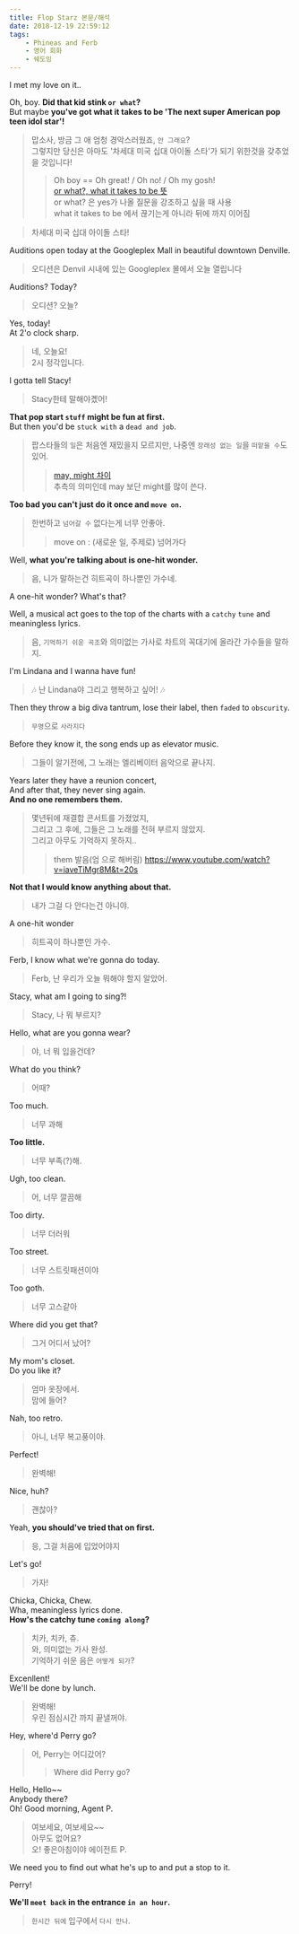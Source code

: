 ```yaml
---
title: Flop Starz 본문/해석
date: 2018-12-19 22:59:12
tags:
    - Phineas and Ferb
    - 영어 회화
    - 쉐도잉
---
```


I met my love on it..  

Oh, boy. **Did that kid stink `or what`?**  
But maybe **you've got what it takes to be 'The next super American pop teen idol star'!**  
> 맙소사, 방금 그 애 엄청 경악스러웠죠, `안 그래요`?  
> 그렇지만 당신은 아마도 '차세대 미국 십대 아이돌 스타'가 되기 위한것을 갖추었을 것입니다!  
>> Oh boy == Oh great! / Oh no! / Oh my gosh!  
>> [or what?, what it takes to be 뜻](https://ell.stackexchange.com/questions/190883/meaning-of-or-what-what-it-takes-to-be)  
>> or what? 은 yes가 나올 질문을 강조하고 싶을 때 사용  
>> what it takes to be 에서 끊기는게 아니라 뒤에 까지 이어짐  

> 차세대 미국 십대 아이돌 스타!  

Auditions open today at the Googleplex Mall in beautiful downtown Denville.  
> 오디션은 Denvil 시내에 있는 Googleplex 몰에서 오늘 열립니다  

Auditions? Today?  
> 오디션? 오늘?  

Yes, today!  
At 2'o clock sharp.  
> 네, 오늘요!  
> 2시 정각입니다.  

I gotta tell Stacy!  
> Stacy한테 말해야곘어!  

**That pop start `stuff` might be fun at first.**  
But then you'd be `stuck with` a `dead and job`.  
> 팝스타들의 `일`은 처음엔 재밌을지 모르지만, 나중엔 `장래성 없는 일`을 `떠맡을 수`도 있어.  
>> [may, might 차이](https://ilikeen.tistory.com/2026)  
>> 추측의 의미인데 may 보단 might를 많이 쓴다.  

**Too bad you can't just do it once and `move on`.**  
> 한번하고 `넘어갈 수` 없다는게 너무 안좋아.  
>> move on : (새로운 일, 주제로) 넘어가다  

Well, **what you're talking about is one-hit wonder.**  
> 음, 니가 말하는건 히트곡이 하나뿐인 가수네.  

A one-hit wonder? What's that?  

Well, a musical act goes to the top of the charts with a `catchy` `tune` and meaningless lyrics.  
> 음, `기억하기 쉬운 곡조`와 의미없는 가사로 차트의 꼭대기에 올라간 가수들을 말하지.  

I'm Lindana and I wanna have fun!  
> 🎶 난 Lindana야 그리고 행복하고 싶어! 🎶

Then they throw a big diva tantrum, lose their label, then `faded` to `obscurity`.  
> `무명`으로 `사라지다`  

Before they know it, the song ends up as elevator music.  
> 그들이 알기전에, 그 노래는 엘리베이터 음악으로 끝나지.  

Years later they have a reunion concert,  
And after that, they never sing again.  
**And no one remembers them.**  
> 몇년뒤에 재결합 콘서트를 가졌었지,  
> 그리고 그 후에, 그들은 그 노래를 전혀 부르지 않았지.  
> 그리고 아무도 기억하지 못하지..  
>> them 발음(엄 으로 해버림) https://www.youtube.com/watch?v=iaveTiMgr8M&t=20s  

**Not that I would know anything about that.**  
> 내가 그걸 다 안다는건 아니야.  

A one-hit wonder  
> 히트곡이 하나뿐인 가수.  

Ferb, I know what we're gonna do today.  
> Ferb, 난 우리가 오늘 뭐해야 할지 알았어.  

Stacy, what am I going to sing?!  
> Stacy, 나 뭐 부르지?  

Hello, what are you gonna wear?  
> 야, 너 뭐 입을건데?  

What do you think?  
> 어때?  

Too much.  
> 너무 과해  

**Too little.**  
> 너무 부족(?)해.  

Ugh, too clean.  
> 어, 너무 깔끔해  

Too dirty.  
> 너무 더러워  

Too street.  
> 너무 스트릿패션이야  

Too goth.  
> 너무 고스같아  

Where did you get that?  
> 그거 어디서 났어?  

My mom's closet.  
Do you like it?  
> 엄마 옷장에서.  
> 맘에 들어?  

Nah, too retro.  
> 아니, 너무 복고풍이야.  

Perfect!  
> 완벽해!  

Nice, huh?  
> 괜찮아?  

Yeah, **you should've tried that on first.**  
> 응, 그걸 처음에 입었어야지  

Let's go!  
> 가자!  

Chicka, Chicka, Chew.  
Wha, meaningless lyrics done.  
**How's the catchy tune `coming along`?**  
> 치카, 치카, 츄.  
> 와, 의미없는 가사 완성.  
> 기억하기 쉬운 음은 `어떻게 되가`?  

Excenllent!  
We'll be done by lunch.  
> 완벽해!  
> 우린 점심시간 까지 끝낼꺼야.  

Hey, where'd Perry go?   
> 어, Perry는 어디갔어?  
>> Where did Perry go?  

Hello, Hello~~  
Anybody there?  
Oh! Good morning, Agent P.  
> 여보세요, 여보세요~~  
> 아무도 없어요?  
> 오! 좋은아침이야 에이전트 P.  

We need you to find out what he's up to and put a stop to it.  

Perry!  

**We'll `meet back` in the entrance `in an hour`.**  
> `한시간 뒤에` 입구에서 `다시 만나`.  

<!-- more -->